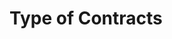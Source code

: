 # Type of Contracts

<figure><img src="../../../.gitbook/assets/Screenshot 2024-07-18 at 11.52.43 PM.jpeg" alt=""><figcaption></figcaption></figure>
